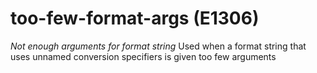 # too-few-format-args (E1306)

*Not enough arguments for format string* Used when a format string that
uses unnamed conversion specifiers is given too few arguments
